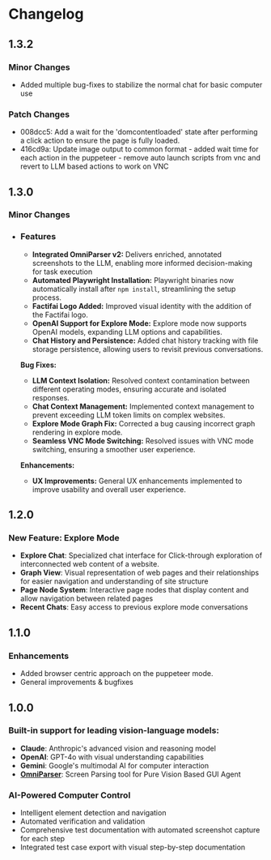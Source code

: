 # Changelog

## 1.3.2

### Minor Changes

- Added multiple bug-fixes to stabilize the normal chat for basic computer use

### Patch Changes

- 008dcc5: Add a wait for the 'domcontentloaded' state after performing a click action to ensure the page is fully loaded.
- 416cd9a: Update image output to common format - added wait time for each action in the puppeteer - remove auto launch scripts from vnc and revert to LLM based actions to work on VNC

## 1.3.0

### Minor Changes

- ### Features

  - **Integrated OmniParser v2:** Delivers enriched, annotated screenshots to the LLM, enabling more informed decision-making for task execution
  - **Automated Playwright Installation:** Playwright binaries now automatically install after `npm install`, streamlining the setup process.
  - **Factifai Logo Added:** Improved visual identity with the addition of the Factifai logo.
  - **OpenAI Support for Explore Mode:** Explore mode now supports OpenAI models, expanding LLM options and capabilities.
  - **Chat History and Persistence:** Added chat history tracking with file storage persistence, allowing users to revisit previous conversations.

  **Bug Fixes:**

  - **LLM Context Isolation:** Resolved context contamination between different operating modes, ensuring accurate and isolated responses.
  - **Chat Context Management:** Implemented context management to prevent exceeding LLM token limits on complex websites.
  - **Explore Mode Graph Fix:** Corrected a bug causing incorrect graph rendering in explore mode.
  - **Seamless VNC Mode Switching:** Resolved issues with VNC mode switching, ensuring a smoother user experience.

  **Enhancements:**

  - **UX Improvements:** General UX enhancements implemented to improve usability and overall user experience.

## 1.2.0

### New Feature: Explore Mode

- **Explore Chat**: Specialized chat interface for Click-through exploration of interconnected web content of a website.
- **Graph View**: Visual representation of web pages and their relationships for easier navigation and understanding of site structure
- **Page Node System**: Interactive page nodes that display content and allow navigation between related pages
- **Recent Chats**: Easy access to previous explore mode conversations

## 1.1.0

### Enhancements

- Added browser centric approach on the puppeteer mode.
- General improvements & bugfixes

## 1.0.0

### Built-in support for leading vision-language models:

- **Claude**: Anthropic's advanced vision and reasoning model
- **OpenAI**: GPT-4o with visual understanding capabilities
- **Gemini**: Google's multimodal AI for computer interaction
- **[OmniParser](https://github.com/microsoft/OmniParser)**: Screen Parsing tool for Pure Vision Based GUI Agent

### AI-Powered Computer Control

- Intelligent element detection and navigation
- Automated verification and validation
- Comprehensive test documentation with automated screenshot capture for each step
- Integrated test case export with visual step-by-step documentation
